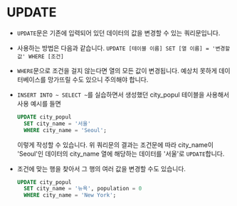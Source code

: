 # UPDATE

- `UPDATE`문은 기존에 입력되어 있던 데이터의 값을 변경할 수 있는 쿼리문입니다.

- 사용하는 방법은 다음과 같습니다. `UPDATE [테이블 이름] SET [열 이름] = '변경할 값' WHERE [조건]`

- `WHERE`문으로 조건을 걸지 않는다면 열의 모든 값이 변경됩니다. 예상치 못하게 데이터베이스를 망가뜨릴 수도 있으니 주의해야 합니다.

- `INSERT INTO ~ SELECT ~`를 실습하면서 생성했던 city_popul 테이블을 사용해서 사용 예시를 들면
  ```SQL
  UPDATE city_popul
    SET city_name = '서울'
    WHERE city_name = 'Seoul';
  ```
  이렇게 작성할 수 있습니다. 위 쿼리문의 결과는 조건문에 따라 city_name이 'Seoul'인 데이터의 city_name 열에 해당하는 데이터를 '서울'로 `UPDATE`합니다.
- 조건에 맞는 행을 찾아서 그 행의 여러 값을 변경할 수도 있습니다.
  ```SQL
  UPDATE city_popul
    SET city_name = '뉴욕', population = 0
    WHERE city_name = 'New York';
  ```
